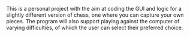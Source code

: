 This is a personal project with the aim at coding the GUI and logic for a slightly different version of chess, one where you can capture your own pieces.
The program will also support playing against the computer of varying difficulties, of whiich the user can select their preferred choice.
